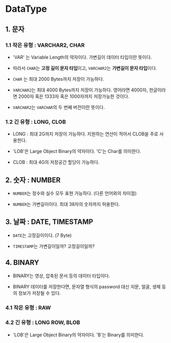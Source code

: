 # DataType

## 1. 문자

### 1.1 작은 유형 : VARCHAR2, CHAR

- 'VAR' 는 Variable Length의 약자이다. 가변길이 데이터 타입이란 뜻이다.

- 따라서 `CHAR`는 **고정 길이 문자 타입**이고, `VARCHAR2`는 **가변길이 문자 타입**이다.

- `CHAR` 는 최대 2000 Bytes까지 저장이 가능하다.

- `VARCHAR2`는 최대 4000 Bytes까지 저장이 가능하다. 영어라면 4000자, 한글이라면 2000자 혹은 1333자 혹은 1000자까지 저장가능한 것이다.

- `VARCHAR2`는 `VARCHAR`의 두 번째 버전이란 뜻이다. 



### 1.2 긴 유형 : LONG, CLOB

- LONG : 최대 2G까지 저장이 가능하다. 지원하는 연산이 적어서 CLOB을 주로 사용한다.

- 'LOB'은 Large Object Binary의 약자이다. 'C'는 Char를 의미한다. 

- CLOB : 최대 4G의 저장공간 할당이 가능하다.

## 2. 숫자 : NUMBER

- `NUMBER`는 정수와 실수 모두 표현 가능하다. (다른 언어와의 차이점)

- `NUMBER`는 가변길이이다. 최대 38자의 숫자까지 허용한다.


## 3. 날짜 : DATE, TIMESTAMP

- `DATE`는 고정길이이다. (7 Byte)

- `TIMESTAMP`는 가변길이일까? 고정길이일까?

## 4. BINARY 

- BINARY는 영상, 압축된 문서 등의 데이터 타입이다. 

- BINARY 데이터를 저장한다면, 문자열 형식의 password 대신 지문, 얼굴, 생체 등의 정보가 저장될 수 있다. 

### 4.1 작은 유형 : RAW

### 4.2 긴 유형 : LONG ROW, BLOB

- 'LOB'은 Large Object Binary의 약자이다. 'B'는 Binary를 의미한다. 
